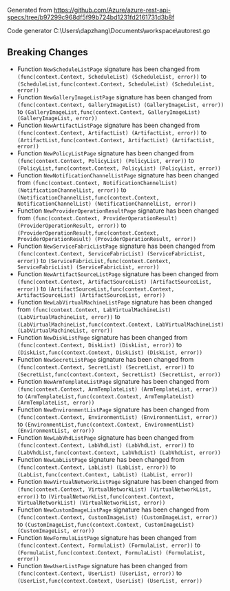 
Generated from https://github.com/Azure/azure-rest-api-specs/tree/b97299c968df5f99b724bd1231fd2161731d3b8f

Code generator C:\Users\dapzhang\Documents\workspace\autorest.go

## Breaking Changes

- Function `NewScheduleListPage` signature has been changed from `(func(context.Context, ScheduleList) (ScheduleList, error))` to `(ScheduleList,func(context.Context, ScheduleList) (ScheduleList, error))`
- Function `NewGalleryImageListPage` signature has been changed from `(func(context.Context, GalleryImageList) (GalleryImageList, error))` to `(GalleryImageList,func(context.Context, GalleryImageList) (GalleryImageList, error))`
- Function `NewArtifactListPage` signature has been changed from `(func(context.Context, ArtifactList) (ArtifactList, error))` to `(ArtifactList,func(context.Context, ArtifactList) (ArtifactList, error))`
- Function `NewPolicyListPage` signature has been changed from `(func(context.Context, PolicyList) (PolicyList, error))` to `(PolicyList,func(context.Context, PolicyList) (PolicyList, error))`
- Function `NewNotificationChannelListPage` signature has been changed from `(func(context.Context, NotificationChannelList) (NotificationChannelList, error))` to `(NotificationChannelList,func(context.Context, NotificationChannelList) (NotificationChannelList, error))`
- Function `NewProviderOperationResultPage` signature has been changed from `(func(context.Context, ProviderOperationResult) (ProviderOperationResult, error))` to `(ProviderOperationResult,func(context.Context, ProviderOperationResult) (ProviderOperationResult, error))`
- Function `NewServiceFabricListPage` signature has been changed from `(func(context.Context, ServiceFabricList) (ServiceFabricList, error))` to `(ServiceFabricList,func(context.Context, ServiceFabricList) (ServiceFabricList, error))`
- Function `NewArtifactSourceListPage` signature has been changed from `(func(context.Context, ArtifactSourceList) (ArtifactSourceList, error))` to `(ArtifactSourceList,func(context.Context, ArtifactSourceList) (ArtifactSourceList, error))`
- Function `NewLabVirtualMachineListPage` signature has been changed from `(func(context.Context, LabVirtualMachineList) (LabVirtualMachineList, error))` to `(LabVirtualMachineList,func(context.Context, LabVirtualMachineList) (LabVirtualMachineList, error))`
- Function `NewDiskListPage` signature has been changed from `(func(context.Context, DiskList) (DiskList, error))` to `(DiskList,func(context.Context, DiskList) (DiskList, error))`
- Function `NewSecretListPage` signature has been changed from `(func(context.Context, SecretList) (SecretList, error))` to `(SecretList,func(context.Context, SecretList) (SecretList, error))`
- Function `NewArmTemplateListPage` signature has been changed from `(func(context.Context, ArmTemplateList) (ArmTemplateList, error))` to `(ArmTemplateList,func(context.Context, ArmTemplateList) (ArmTemplateList, error))`
- Function `NewEnvironmentListPage` signature has been changed from `(func(context.Context, EnvironmentList) (EnvironmentList, error))` to `(EnvironmentList,func(context.Context, EnvironmentList) (EnvironmentList, error))`
- Function `NewLabVhdListPage` signature has been changed from `(func(context.Context, LabVhdList) (LabVhdList, error))` to `(LabVhdList,func(context.Context, LabVhdList) (LabVhdList, error))`
- Function `NewLabListPage` signature has been changed from `(func(context.Context, LabList) (LabList, error))` to `(LabList,func(context.Context, LabList) (LabList, error))`
- Function `NewVirtualNetworkListPage` signature has been changed from `(func(context.Context, VirtualNetworkList) (VirtualNetworkList, error))` to `(VirtualNetworkList,func(context.Context, VirtualNetworkList) (VirtualNetworkList, error))`
- Function `NewCustomImageListPage` signature has been changed from `(func(context.Context, CustomImageList) (CustomImageList, error))` to `(CustomImageList,func(context.Context, CustomImageList) (CustomImageList, error))`
- Function `NewFormulaListPage` signature has been changed from `(func(context.Context, FormulaList) (FormulaList, error))` to `(FormulaList,func(context.Context, FormulaList) (FormulaList, error))`
- Function `NewUserListPage` signature has been changed from `(func(context.Context, UserList) (UserList, error))` to `(UserList,func(context.Context, UserList) (UserList, error))`

